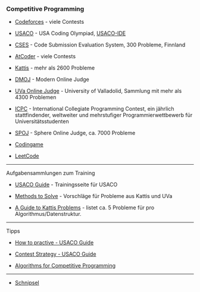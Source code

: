 ### Competitive Programming

- [Codeforces](https://codeforces.com/) - viele Contests

- [USACO](http://www.usaco.org/) - USA Coding Olympiad, [USACO-IDE](https://ide.usaco.guide/)

- [CSES](https://cses.fi/) - Code Submission Evaluation System, 300 Probleme, Finnland

- [AtCoder](https://atcoder.jp/home) - viele Contests

- [Kattis](https://open.kattis.com/) - mehr als 2600 Probleme

- [DMOJ](https://dmoj.ca/) - Modern Online Judge

- [UVa Online Judge](https://onlinejudge.org/index.php) - University of Valladolid, Sammlung mit mehr als 4300 Problemen

- [ICPC](https://icpc.global/) - International Collegiate Programming Contest,
  ein jährlich stattfindender, weltweiter und mehrstufiger Programmierwettbewerb für Universitätsstudenten

- [SPOJ](https://www.spoj.com/) - Sphere Online Judge, ca. 7000 Probleme

- [Codingame](https://www.codingame.com/home)

- [LeetCode](https://leetcode.com/problemset/all/)

---

Aufgabensammlungen zum Training

- [USACO Guide](https://usaco.guide/) - Trainingsseite für USACO

- [Methods to Solve](https://cpbook.net/methodstosolve?oj=kattis&topic=ch1&quality=all) - Vorschläge für Probleme aus Kattis und UVa

- [A Guide to Kattis Problems](https://mwermelinger.github.io/kattis-guide/) - listet ca. 5 Probleme für pro Algorithmus/Datenstruktur.

---

Tipps 

- [How to practive - USACO Guide](https://usaco.guide/general/practicing?lang=py#darren-yao-1)

- [Contest Strategy - USACO Guide](https://usaco.guide/general/contest-strategy?lang=py)

- [Algorithms for Competitive Programming](https://cp-algorithms.com/)

---

- [Schnipsel](schnipsel/index.md)

<!-- - [Performance](performance.md) -->


